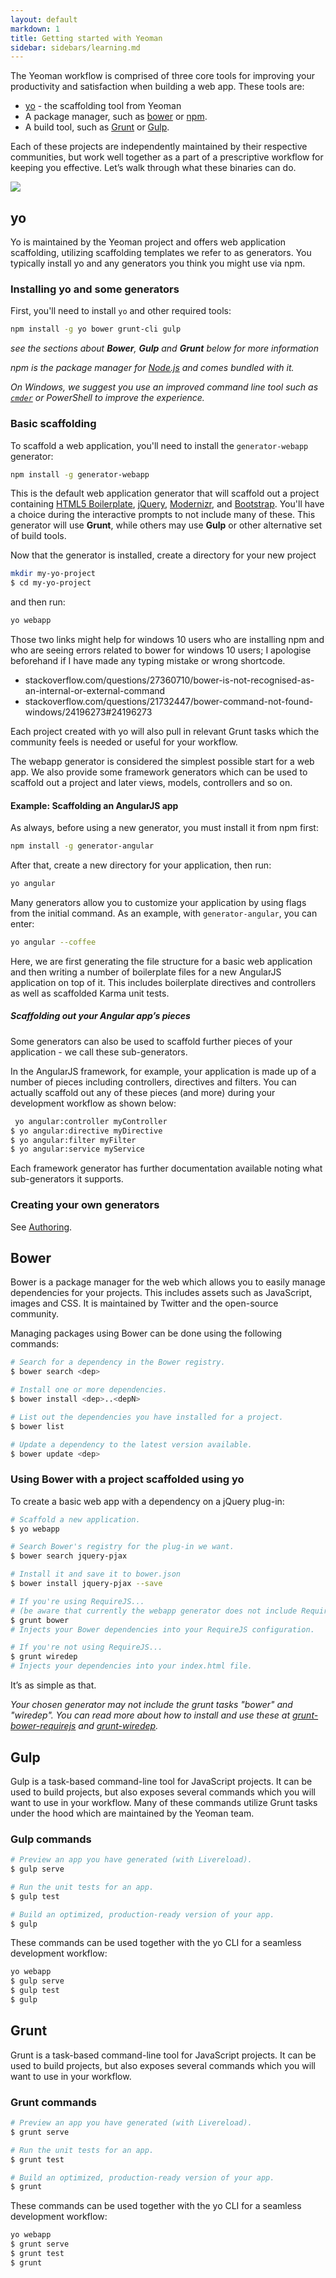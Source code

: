 ```yaml
---
layout: default
markdown: 1
title: Getting started with Yeoman
sidebar: sidebars/learning.md
---
```


The Yeoman workflow is comprised of three core tools for improving your productivity and satisfaction when building a web app. These tools are:

* [yo](https://github.com/yeoman/yo) - the scaffolding tool from Yeoman
* A package manager, such as [bower](http://bower.io/) or [npm](https://www.npmjs.com/).
* A build tool, such as [Grunt](http://gruntjs.com/) or [Gulp](http://gulpjs.com/).

Each of these projects are independently maintained by their respective communities, but work well together as a part of a prescriptive workflow for keeping you effective. Let’s walk through what these binaries can do.

<p class="toolset">
  <img class="full" src="/assets/img/workflow.jpg">
</p>

## yo

Yo is maintained by the Yeoman project and offers web application scaffolding, utilizing scaffolding templates we refer to as generators. You typically install yo and any generators you think you might use via npm.

### Installing yo and some generators

First, you'll need to install `yo` and other required tools:

```sh
npm install -g yo bower grunt-cli gulp
```

*see the sections about __Bower__, __Gulp__ and __Grunt__ below for more information*

*npm is the package manager for [Node.js](https://nodejs.org/) and comes bundled with it.*

*On Windows, we suggest you use an improved command line tool such as [`cmder`](http://cmder.net/) or PowerShell to improve the experience.*


### Basic scaffolding

To scaffold a web application, you'll need to install the `generator-webapp` generator:

```sh
npm install -g generator-webapp
```

This is the default web application generator that will scaffold out a project containing [HTML5 Boilerplate](https://html5boilerplate.com/), [jQuery](http://jquery.com), [Modernizr](http://modernizr.com), and [Bootstrap](http://twbs.github.io/bootstrap/). You'll have a choice during the interactive prompts to not include many of these. This generator will use __Grunt__, while others may use __Gulp__ or other alternative set of build tools.

Now that the generator is installed, create a directory for your new project

```sh
mkdir my-yo-project
$ cd my-yo-project
```

and then run:

```sh
yo webapp
```

Those two links might help for windows 10 users who are installing npm and who are seeing errors related to bower for windows 10 users; I apologise beforehand if I have made any typing mistake or wrong shortcode.
- stackoverflow.com/questions/27360710/bower-is-not-recognised-as-an-internal-or-external-command
- stackoverflow.com/questions/21732447/bower-command-not-found-windows/24196273#24196273

Each project created with yo will also pull in relevant Grunt tasks which the community feels is needed or useful for your workflow.

The webapp generator is considered the simplest possible start for a web app. We also provide some framework generators which can be used to scaffold out a project and later views, models, controllers and so on.


#### Example: Scaffolding an AngularJS app

As always, before using a new generator, you must install it from npm first:

```sh
npm install -g generator-angular
```

After that, create a new directory for your application, then run:

```sh
yo angular
```

Many generators allow you to customize your application by using flags from the initial command. As an example, with `generator-angular`, you can enter:

```sh
yo angular --coffee
```

Here, we are first generating the file structure for a basic web application and then writing a number of boilerplate files for a new AngularJS application on top of it. This includes boilerplate directives and controllers as well as scaffolded Karma unit tests.


##### Scaffolding out your Angular app’s pieces

Some generators can also be used to scaffold further pieces of your application - we call these sub-generators.

In the AngularJS framework, for example, your application is made up of a number of pieces including controllers, directives and filters. You can actually scaffold out any of these pieces (and more) during your development workflow as shown below:

```sh
 yo angular:controller myController
$ yo angular:directive myDirective
$ yo angular:filter myFilter
$ yo angular:service myService
```

Each framework generator has further documentation available noting what sub-generators it supports.

### Creating your own generators

See [Authoring](/authoring).


## Bower

Bower is a package manager for the web which allows you to easily manage dependencies for your projects. This includes assets such as JavaScript, images and CSS. It is maintained by Twitter and the open-source community.

Managing packages using Bower can be done using the following commands:

```sh
# Search for a dependency in the Bower registry.
$ bower search <dep>

# Install one or more dependencies.
$ bower install <dep>..<depN>

# List out the dependencies you have installed for a project.
$ bower list

# Update a dependency to the latest version available.
$ bower update <dep>
```

### Using Bower with a project scaffolded using yo

To create a basic web app with a dependency on a jQuery plug-in:

```sh
# Scaffold a new application.
$ yo webapp

# Search Bower's registry for the plug-in we want.
$ bower search jquery-pjax

# Install it and save it to bower.json
$ bower install jquery-pjax --save

# If you're using RequireJS...
# (be aware that currently the webapp generator does not include RequireJS and the following command only applies to generators that do)
$ grunt bower
# Injects your Bower dependencies into your RequireJS configuration.

# If you're not using RequireJS...
$ grunt wiredep
# Injects your dependencies into your index.html file.
```

It’s as simple as that.

*Your chosen generator may not include the grunt tasks "bower" and "wiredep". You can read more about how to install and use these at [grunt-bower-requirejs](https://github.com/yeoman/grunt-bower-requirejs) and [grunt-wiredep](https://github.com/stephenplusplus/grunt-wiredep).*

## Gulp

Gulp is a task-based command-line tool for JavaScript projects. It can be used to build projects, but also exposes several commands which you will want to use in your workflow. Many of these commands utilize Grunt tasks under the hood which are maintained by the Yeoman team.

### Gulp commands

```sh
# Preview an app you have generated (with Livereload).
$ gulp serve

# Run the unit tests for an app.
$ gulp test

# Build an optimized, production-ready version of your app.
$ gulp
```

These commands can be used together with the yo CLI for a seamless development workflow:

```sh
yo webapp
$ gulp serve
$ gulp test
$ gulp
```

## Grunt

Grunt is a task-based command-line tool for JavaScript projects. It can be used to build projects, but also exposes several commands which you will want to use in your workflow.

### Grunt commands

```sh
# Preview an app you have generated (with Livereload).
$ grunt serve

# Run the unit tests for an app.
$ grunt test

# Build an optimized, production-ready version of your app.
$ grunt
```

These commands can be used together with the yo CLI for a seamless development workflow:

```sh
yo webapp
$ grunt serve
$ grunt test
$ grunt
```
